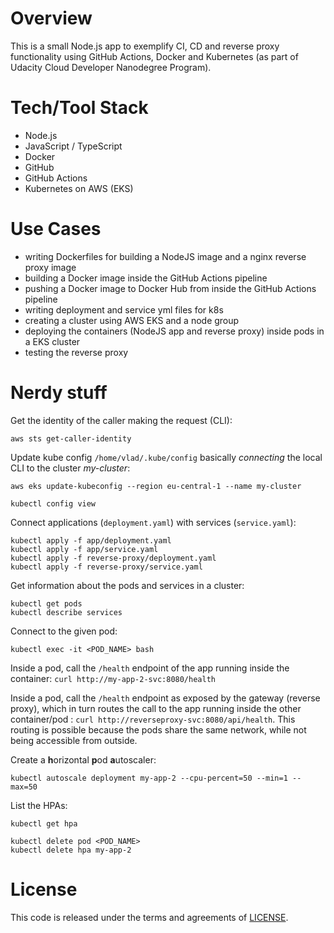 # Overview

This is a small Node.js app to exemplify CI, CD and reverse proxy functionality using GitHub Actions, Docker and Kubernetes (as part of Udacity Cloud Developer Nanodegree Program).

# Tech/Tool Stack

* Node.js
* JavaScript / TypeScript
* Docker
* GitHub
* GitHub Actions
* Kubernetes on AWS (EKS)

# Use Cases

* writing Dockerfiles for building a NodeJS image and a nginx reverse proxy image
* building a Docker image inside the GitHub Actions pipeline
* pushing a Docker image to Docker Hub from inside the GitHub Actions pipeline
* writing deployment and service yml files for k8s
* creating a cluster using AWS EKS and a node group
* deploying the containers (NodeJS app and reverse proxy) inside pods in a EKS cluster
* testing the reverse proxy

# Nerdy stuff

Get the identity of the caller making the request (CLI):
```
aws sts get-caller-identity
```
Update kube config `/home/vlad/.kube/config` basically _connecting_ the local CLI to the cluster _my-cluster_: 
```
aws eks update-kubeconfig --region eu-central-1 --name my-cluster
```

```
kubectl config view
```
Connect applications (`deployment.yaml`) with services (`service.yaml`):
```
kubectl apply -f app/deployment.yaml 
kubectl apply -f app/service.yaml 
kubectl apply -f reverse-proxy/deployment.yaml
kubectl apply -f reverse-proxy/service.yaml
```
Get information about the pods and services in a cluster:
```
kubectl get pods
kubectl describe services
```
Connect to the given pod:
```
kubectl exec -it <POD_NAME> bash
```

Inside a pod, call the `/health` endpoint of the app running inside the container: `curl http://my-app-2-svc:8080/health`

Inside a pod, call the `/health` endpoint as exposed by the gateway (reverse proxy), which in turn routes the call to the app running inside the other container/pod : `curl http://reverseproxy-svc:8080/api/health`. This routing is possible because the pods share the same network, while not being accessible from outside.

Create a **h**orizontal **p**od **a**utoscaler:
```
kubectl autoscale deployment my-app-2 --cpu-percent=50 --min=1 --max=50
```

List the HPAs:
```
kubectl get hpa
```

```
kubectl delete pod <POD_NAME>
kubectl delete hpa my-app-2
```

# License

This code is released under the terms and agreements of [LICENSE](LICENSE).
